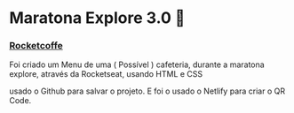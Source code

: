 # Maratona Explore 3.0 :rocket:

### 		<u>Rocketcoffe</u>



Foi criado um Menu de uma ( Possível ) cafeteria, durante a maratona explore, através da Rocketseat, usando HTML e CSS

usado o Github para salvar o projeto. E foi o usado o Netlify para criar o QR Code.

